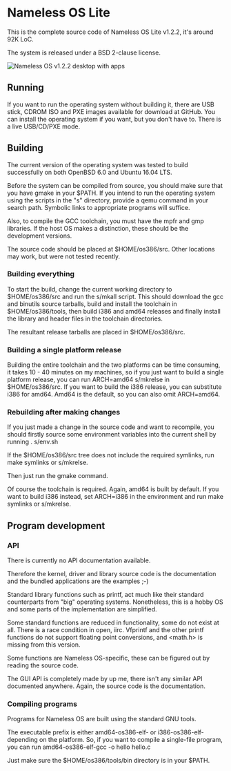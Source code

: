# Nameless OS Lite

This is the complete source code of Nameless OS Lite v1.2.2, it's around 92K LoC.

The system is released under a BSD 2-clause license.

![Nameless OS v1.2.2 desktop with apps](http://www.durlej.net/newsys/2016-v12.png)

## Running

If you want to run the operating system without building it, there are USB stick, CDROM ISO and PXE images available for download at GitHub.
You can install the operating system if you want, but you don't have to. There is a live USB/CD/PXE mode.

## Building

The current version of the operating system was tested to build successfully on both OpenBSD 6.0 and Ubuntu 16.04 LTS.

Before the system can be compiled from source, you should make sure that you have gmake in your $PATH. If you intend to run the operating system using the scripts in the "s" directory, provide a qemu command in your search path. Symbolic links to appropriate programs will suffice.

Also, to compile the GCC toolchain, you must have the mpfr and gmp libraries. If the host OS makes a distinction, these should be the development versions.

The source code should be placed at $HOME/os386/src. Other locations may work, but were not tested recently.

### Building everything

To start the build, change the current working directory to $HOME/os386/src and run the s/mkall script. This should download the gcc and binutils source tarballs, build and install the toolchain in $HOME/os386/tools, then build i386 and amd64 releases and finally install the library and header files in the toolchain directories.

The resultant release tarballs are placed in $HOME/os386/src.

### Building a single platform release

Building the entire toolchain and the two platforms can be time consuming, it takes 10 - 40 minutes on my machines, so if you just want to build a single platform release, you can run ARCH=amd64 s/mkrelse in $HOME/os386/src. If you want to build the i386 release, you can substitute i386 for amd64. Amd64 is the default, so you can also omit ARCH=amd64.

### Rebuilding after making changes

If you just made a change in the source code and want to recompile, you should firstly source some environment variables into the current shell by running . s/env.sh

If the $HOME/os386/src tree does not include the required symlinks, run make symlinks or s/mkrelse.

Then just run the gmake command.

Of course the toolchain is required. Again, amd64 is built by default. If you want to build i386 instead, set ARCH=i386 in the environment and run make symlinks or s/mkrelse.

## Program development

### API

There is currently no API documentation available.

Therefore the kernel, driver and library source code is the documentation and the bundled applications are the examples ;-)

Standard library functions such as printf, act much like their standard counterparts from "big" operating systems. Nonetheless, this is a hobby OS and some parts of the implementation are simplified.

Some standard functions are reduced in functionality, some do not exist at all. There is a race condition in open, iirc. Vfprintf and the other printf functions do not support floating point conversions, and \<math.h\> is missing from this version.

Some functions are Nameless OS-specific, these can be figured out by reading the source code.

The GUI API is completely made by up me, there isn't any similar API documented anywhere. Again, the source code is the documentation.

### Compiling programs

Programs for Nameless OS are built using the standard GNU tools.

The executable prefix is either amd64-os386-elf- or i386-os386-elf- depending on the platform. So, if you want to compile a single-file program, you can run amd64-os386-elf-gcc -o hello hello.c

Just make sure the $HOME/os386/tools/bin directory is in your $PATH.
